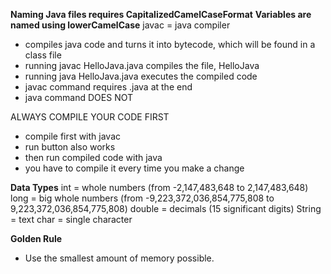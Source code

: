 **Naming Java files requires CapitalizedCamelCaseFormat**
**Variables are named using lowerCamelCase**
javac = java compiler
- compiles java code and turns it into bytecode, which will be found in a class file
- running javac HelloJava.java compiles the file, HelloJava
- running java HelloJava.java executes the compiled code
- javac command requires .java at the end
- java command DOES NOT

ALWAYS COMPILE YOUR CODE FIRST
- compile first with javac
- run button also works
- then run compiled code with java
- you have to compile it every time you make a change

**Data Types**
int = whole numbers (from -2,147,483,648 to 2,147,483,648)
long = big whole numbers (from -9,223,372,036,854,775,808 to 9,223,372,036,854,775,808)
double = decimals (15 significant digits)
String = text
char = single character

**Golden Rule**
- Use the smallest amount of memory possible.